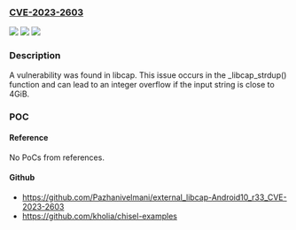 ### [CVE-2023-2603](https://cve.mitre.org/cgi-bin/cvename.cgi?name=CVE-2023-2603)
![](https://img.shields.io/static/v1?label=Product&message=libcap&color=blue)
![](https://img.shields.io/static/v1?label=Version&message=n%2Fa&color=blue)
![](https://img.shields.io/static/v1?label=Vulnerability&message=CWE-190&color=brighgreen)

### Description

A vulnerability was found in libcap. This issue occurs in the _libcap_strdup() function and can lead to an integer overflow if the input string is close to 4GiB.

### POC

#### Reference
No PoCs from references.

#### Github
- https://github.com/Pazhanivelmani/external_libcap-Android10_r33_CVE-2023-2603
- https://github.com/kholia/chisel-examples

